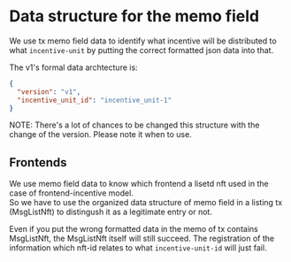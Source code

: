 # Data structure for the memo field

We use tx memo field data to identify what incentive will be distributed to what `incentive-unit` by putting the correct formatted json data into that.

The v1's formal data archtecture is:

```json
{
  "version": "v1",
  "incentive_unit_id": "incentive_unit-1"
}
```

NOTE: There's a lot of chances to be changed this structure with the change of the version. Please note it when to use.

## Frontends

We use memo field data to know which frontend a lisetd nft used in the case of frontend-incentive model.   
So we have to use the organized data structure of memo field in a listing tx (MsgListNft) to distingush it as a legitimate entry or not.

Even if you put the wrong formatted data in the memo of tx contains MsgListNft, the MsgListNft itself will still succeed. The registration of the information which nft-id relates to what `incentive-unit-id` will just fail.
